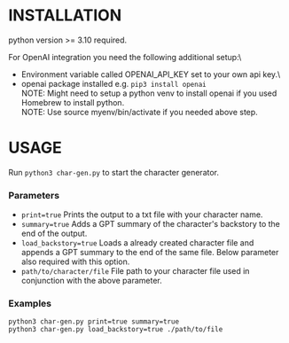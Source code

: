 # INSTALLATION
python version >= 3.10 required.

For OpenAI integration you need the following additional setup:\
- Environment variable called OPENAI_API_KEY set to your own api key.\
- openai package installed e.g. `pip3 install openai`\
NOTE: Might need to setup a python venv to install openai if you used Homebrew to install python.\
NOTE: Use source myenv/bin/activate if you needed above step.

# USAGE
Run `python3 char-gen.py` to start the character generator.

### Parameters
- `print=true` Prints the output to a txt file with your character name.
- `summary=true` Adds a GPT summary of the character's backstory to the end of the output.
- `load_backstory=true` Loads a already created character file and appends a GPT summary to the end of the same file. Below parameter also required with this option.
- `path/to/character/file` File path to your character file used in conjunction with the above parameter.

### Examples
```
python3 char-gen.py print=true summary=true
python3 char-gen.py load_backstory=true ./path/to/file
```
